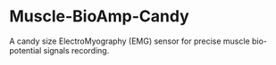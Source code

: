 # Muscle-BioAmp-Candy
A candy size ElectroMyography (EMG) sensor for precise muscle bio-potential signals recording.
